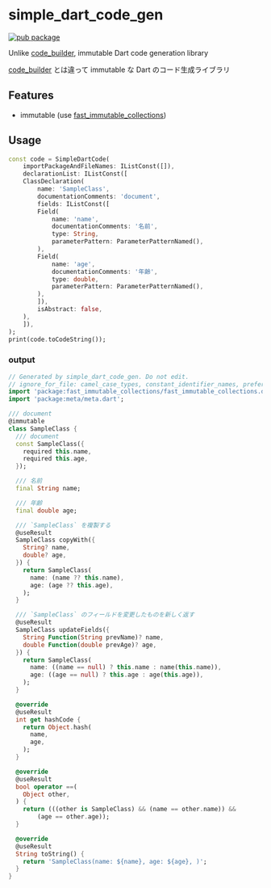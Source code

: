 # simple_dart_code_gen

[![pub package](https://img.shields.io/pub/v/simple_dart_code_gen.svg)](https://pub.dev/packages/simple_dart_code_gen)

Unlike [code_builder](https://pub.dev/packages/code_builder), immutable Dart
code generation library

[code_builder](https://pub.dev/packages/code_builder) とは違って immutable な
Dart のコード生成ライブラリ

## Features

- immutable (use
  [fast_immutable_collections](https://pub.dev/packages/fast_immutable_collections))

## Usage

```dart
const code = SimpleDartCode(
    importPackageAndFileNames: IListConst([]),
    declarationList: IListConst([
    ClassDeclaration(
        name: 'SampleClass',
        documentationComments: 'document',
        fields: IListConst([
        Field(
            name: 'name',
            documentationComments: '名前',
            type: String,
            parameterPattern: ParameterPatternNamed(),
        ),
        Field(
            name: 'age',
            documentationComments: '年齢',
            type: double,
            parameterPattern: ParameterPatternNamed(),
        ),
        ]),
        isAbstract: false,
    ),
    ]),
);
print(code.toCodeString());
```

### output

```dart
// Generated by simple_dart_code_gen. Do not edit.
// ignore_for_file: camel_case_types, constant_identifier_names, prefer_interpolation_to_compose_strings, always_use_package_imports, unnecessary_parenthesis
import 'package:fast_immutable_collections/fast_immutable_collections.dart';
import 'package:meta/meta.dart';

/// document
@immutable
class SampleClass {
  /// document
  const SampleClass({
    required this.name,
    required this.age,
  });

  /// 名前
  final String name;

  /// 年齢
  final double age;

  /// `SampleClass` を複製する
  @useResult
  SampleClass copyWith({
    String? name,
    double? age,
  }) {
    return SampleClass(
      name: (name ?? this.name),
      age: (age ?? this.age),
    );
  }

  /// `SampleClass` のフィールドを変更したものを新しく返す
  @useResult
  SampleClass updateFields({
    String Function(String prevName)? name,
    double Function(double prevAge)? age,
  }) {
    return SampleClass(
      name: ((name == null) ? this.name : name(this.name)),
      age: ((age == null) ? this.age : age(this.age)),
    );
  }

  @override
  @useResult
  int get hashCode {
    return Object.hash(
      name,
      age,
    );
  }

  @override
  @useResult
  bool operator ==(
    Object other,
  ) {
    return (((other is SampleClass) && (name == other.name)) &&
        (age == other.age));
  }

  @override
  @useResult
  String toString() {
    return 'SampleClass(name: ${name}, age: ${age}, )';
  }
}
```
